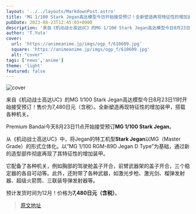 ```yaml
---
layout: '../../layouts/MarkdownPost.astro'
title: 'MG 1/100 Stark Jegan高达模型今日开始接受预订！全新塑造再现特征性的增加装甲，搭载各种机关'
pubDate: 2023-08-23T12:45:03+0900
description: '来自《机动战士高达UC》的MG 1/100 Stark Jegan高达模型今日8月23日11时开始接受预订！售价为7,480日元（含税）。'
author: 'T.Yuta'
cover:
  url: 'https://animeanime.jp/imgs/ogp_f/610609.jpg'
  square: 'https://animeanime.jp/imgs/ogp_f/610609.jpg'
  alt: "cover"
tags: ['news','anime']
theme: 'light'
featured: false
---
```


![cover](https://animeanime.jp/imgs/ogp_f/610609.jpg)

来自《机动战士高达UC》的MG 1/100 Stark Jegan高达模型今日8月23日11时开始接受预订！售价为7,480日元（含税）。全新塑造再现特征性的增加装甲，搭载各种机关。

Premium Bandai今天8月23日11点开始接受预订<b>MG 1/100 Stark Jegan</b>。 

从《机动战士高达UC》中，将Jegan的特工机型<b>Stark Jegan</b>以MG（Master Grade）的形式立体化。以“MG 1/100 RGM-89D Jegan D Type”为基础，通过新的造型部件彻底再现了其特征性的增加装甲。 

它配备了各种机关，例如胸部的驾驶舱盖子开合，前臂武器架的盖子开合，三个稳定器的各自可动等。此外，还附带了各种武器，如激光步枪、激光剑、榴弹发射器、超级火箭筒、三联装导弹发射器等。 

预计发货时间为12月！价格为<b>7,480日元（含税）</b>。

>[原文地址](https://animeanime.jp/article/2023/08/23/79447.html)  